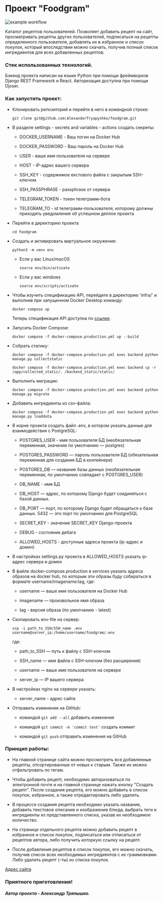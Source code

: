 #  Проект "Foodgram"

![example workflow](https://github.com/AlexanderTryapyshko/foodgram/actions/workflows/main.yml/badge.svg)

Каталог рецептов пользователей.
Позволяет добавить рецепт на сайт, просматривать рецепты других пользователей, подписаться на рецепты определенного пользователя, добавлять их в избранное и список покупок, который впоследствии можно скачать, получив полный список ингредиентов для всех добавленных рецептов.

### Стек использованных технологий.

Бэкенд проекта написан на языке Python при помощи фреймворков Django REST Framework и React. Авторизация доступна при помощи Djoser.

### Как запустить проект: 

* Клонировать репозиторий и перейти в него в командной строке: 

    ``` 
    git clone git@github.com:AlexanderTryapyshko/foodgram.git
    ``` 

* В разделе settings - secrets and variables - actions создать секреты:

    - DOCKER_USERNAME - Ваш логин на Docker Hub

    - DOCKER_PASSWORD - Ваш пароль на Docker Hub

    - USER - ваше имя пользователя на сервере

    - HOST - IP-адрес вашего сервера

    - SSH_KEY - содержимое екстового файла с закрытым SSH-ключом

    - SSH_PASSPHRASE - passphrase от сервера

    - TELEGRAM_TOKEN - токен телеграмм-бота

    - TELEGRAM_TO - id телеграмм-пользователя, которому должны приходить уведомления об успешном деплое проекта

* Перейти в директорию проекта 
    
    ``` 
    cd foodgram 
    ``` 

* Cоздать и активировать виртуальное окружение: 
    
    ``` 
    python3 -m venv env 
    ``` 

    -  Если у вас Linux/macOS 

        ```
        source env/bin/activate 
        ```
        
    - Если у вас windows 

        ```
        source env/scripts/activate 
        ```

* Чтобы изучить спецификацию API, перейдите в директорию 'infra/' и выполнив при запущенном Docker Desktop команду:

    ```
    docker compose up
    ```

    Теперь спецификация API доступна по [ссылке](http://localhost/api/docs/).

* Запусить Docker Compose:

    ```
    docker compose -f docker-compose.production.yml up --build
    ```

* Собрать статику:

    ```
    docker compose -f docker-compose.production.yml exec backend python manage.py collectstatic

    docker compose -f docker-compose.production.yml exec backend cp -r /app/collected_static/. /backend_static/static/
    ```

* Выполнить миграции:

    ```
    docker compose -f docker-compose.production.yml exec backend python manage.py migrate
    ```

* Добавить ингредиенты из csv-файла:

    ```
    docker compose -f docker-compose.production.yml exec backend python manage.py loaddata
    ```

* В корне проекта создать файл .env, в котором указать данные для взаимодействия с PostgreSQL:

    - POSTGRES_USER - имя пользователя БД (необязательная переменная, значение по умолчанию — postgres)

    - POSTGRES_PASSWORD — пароль пользователя БД (обязательная переменная для создания БД в контейнере)

    - POSTGRES_DB — название базы данных (необязательная переменная, по умолчанию совпадает с POSTGRES_USER)

    - DB_NAME - имя БД

    - DB_HOST — адрес, по которому Django будет соединяться с базой данных.

    - DB_PORT — порт, по которому Django будет обращаться к базе данных. 5432 — это порт по умолчанию для PostgreSQL

    - SECRET_KEY - значение SECRET_KEY Django-проекта

    - DEBUG - состояние дебага

    - ALLOWED_HOSTS - доступные адреса проекта (ip-адрес и домен)

* В настройках settings.py проекта в ALLOWED_HOSTS указать ip-адрес сервера и домен

* В файле docker-compose.production в services указать адреса образов на docker hub, по которым эти образы буду собираться в формате username/imagename:tag, где:

    - username — ваше имя пользователя на Docker Hub

    - imagename — произвольное имя образа

    - tag - версия образа (по умолчанию - latest)

* Скопировать env-file на сервер:

    ```
    scp -i path_to_SSH/SSH_name .env username@server_ip:/home/username/foodgram/.env
    ```

    где:

    - path_to_SSH — путь к файлу с SSH-ключом

    - SSH_name — имя файла с SSH-ключом (без расширения)

    - username — ваше имя пользователя на сервере

    - server_ip — IP вашего сервера

* В настройках nginx на сервере указать:

    - server_name - адрес сайта

* Отправить изменения на GitHub:

    - командой ``` git add --all ``` добавить изменения

    - командой ``` git commit -m 'commit text' ``` создать коммит

    - командой ``` git push ``` отправить изменения на GitHub

### Принцип работы:

- На главной странице сайта можно просмотреть все добавленные рецепты, отсортированные от новых к старым. Также их можно отфильтровать по тегам.

- Чтобы добавить рецепт, необходимо авторизоваться по электронной почте и на главной странице нажать кнопку "Создать рецепт". После создания рецепта, его можно добавить в список покупок, избранное, а также отредактировать либо удалить.

- В процессе создания рецепта необходимо указать название, добавить текстовое описание и изображение блюда, выбрать теги и ингредиенты из представленного списка, указав их необходимое количество.

- На странице отдельного рецепта можно добавить рецепт в избранное и список покупок, подписаться или отписаться от рецептов автора, либо получить которкую ссылку на рецепт.

- После добавления рецептов в список покупок, его можно скачать, получив список всех необходимых ингредиентов с их граммовками. Либо удалить рецепт (-ты) из списка покупок.

[Адрес сайта](https://tryapsfood.hopto.org/)

### Приятного приготовления!

##### Автор проекта - Александр Тряпышко.

